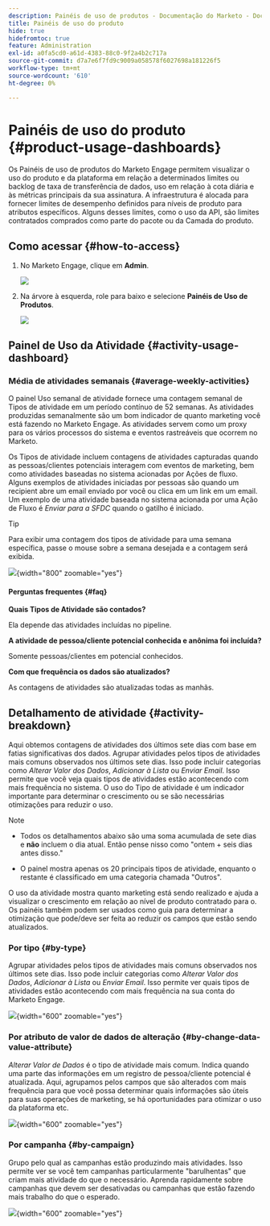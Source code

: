 ```yaml
---
description: Painéis de uso de produtos - Documentação do Marketo - Documentação do produto
title: Painéis de uso do produto
hide: true
hidefromtoc: true
feature: Administration
exl-id: a0fa5cd0-a61d-4383-88c0-9f2a4b2c717a
source-git-commit: d7a7e6f7fd9c9009a058578f6027698a181226f5
workflow-type: tm+mt
source-wordcount: '610'
ht-degree: 0%

---
```


# Painéis de uso do produto {#product-usage-dashboards}

Os Painéis de uso de produtos do Marketo Engage permitem visualizar o uso do produto e da plataforma em relação a determinados limites ou backlog de taxa de transferência de dados, uso em relação à cota diária e às métricas principais da sua assinatura. A infraestrutura é alocada para fornecer limites de desempenho definidos para níveis de produto para atributos específicos. Alguns desses limites, como o uso da API, são limites contratados comprados como parte do pacote ou da Camada do produto.

## Como acessar {#how-to-access}

1. No Marketo Engage, clique em **Admin**.

   ![](assets/product-usage-dashboards-1.png)

1. Na árvore à esquerda, role para baixo e selecione **Painéis de Uso de Produtos**.

   ![](assets/product-usage-dashboards-2.png)

## Painel de Uso da Atividade {#activity-usage-dashboard}

### Média de atividades semanais {#average-weekly-activities}

O painel Uso semanal de atividade fornece uma contagem semanal de Tipos de atividade em um período contínuo de 52 semanas. As atividades produzidas semanalmente são um bom indicador de quanto marketing você está fazendo no Marketo Engage. As atividades servem como um proxy para os vários processos do sistema e eventos rastreáveis que ocorrem no Marketo.

Os Tipos de atividade incluem contagens de atividades capturadas quando as pessoas/clientes potenciais interagem com eventos de marketing, bem como atividades baseadas no sistema acionadas por Ações de fluxo. Alguns exemplos de atividades iniciadas por pessoas são quando um recipient abre um email enviado por você ou clica em um link em um email. Um exemplo de uma atividade baseada no sistema acionada por uma Ação de Fluxo é _Enviar para a SFDC_ quando o gatilho é iniciado.

>[!TIP]
>
>Para exibir uma contagem dos tipos de atividade para uma semana específica, passe o mouse sobre a semana desejada e a contagem será exibida.

![](assets/product-usage-dashboards-3.png){width="800" zoomable="yes"}

#### Perguntas frequentes {#faq}

**Quais Tipos de Atividade são contados?**

Ela depende das atividades incluídas no pipeline.

**A atividade de pessoa/cliente potencial conhecida e anônima foi incluída?**

Somente pessoas/clientes em potencial conhecidos.

**Com que frequência os dados são atualizados?**

As contagens de atividades são atualizadas todas as manhãs.

## Detalhamento de atividade {#activity-breakdown}

Aqui obtemos contagens de atividades dos últimos sete dias com base em fatias significativas dos dados. Agrupar atividades pelos tipos de atividades mais comuns observados nos últimos sete dias. Isso pode incluir categorias como _Alterar Valor dos Dados_, _Adicionar à Lista_ ou _Enviar Email_. Isso permite que você veja quais tipos de atividades estão acontecendo com mais frequência no sistema. O uso do Tipo de atividade é um indicador importante para determinar o crescimento ou se são necessárias otimizações para reduzir o uso.

>[!NOTE]
>
>* Todos os detalhamentos abaixo são uma soma acumulada de sete dias e **não** incluem o dia atual. Então pense nisso como &quot;ontem + seis dias antes disso.&quot;
>
>* O painel mostra apenas os 20 principais tipos de atividade, enquanto o restante é classificado em uma categoria chamada &quot;Outros&quot;.

O uso da atividade mostra quanto marketing está sendo realizado e ajuda a visualizar o crescimento em relação ao nível de produto contratado para o. Os painéis também podem ser usados como guia para determinar a otimização que pode/deve ser feita ao reduzir os campos que estão sendo atualizados.

### Por tipo {#by-type}

Agrupar atividades pelos tipos de atividades mais comuns observados nos últimos sete dias. Isso pode incluir categorias como _Alterar Valor dos Dados_, _Adicionar à Lista_ ou _Enviar Email_. Isso permite ver quais tipos de atividades estão acontecendo com mais frequência na sua conta do Marketo Engage.

![](assets/product-usage-dashboards-4.png){width="600" zoomable="yes"}


### Por atributo de valor de dados de alteração {#by-change-data-value-attribute}

_Alterar Valor de Dados_ é o tipo de atividade mais comum. Indica quando uma parte das informações em um registro de pessoa/cliente potencial é atualizada. Aqui, agrupamos pelos campos que são alterados com mais frequência para que você possa determinar quais informações são úteis para suas operações de marketing, se há oportunidades para otimizar o uso da plataforma etc.

![](assets/product-usage-dashboards-5.png){width="600" zoomable="yes"}

### Por campanha {#by-campaign}

Grupo pelo qual as campanhas estão produzindo mais atividades. Isso permite ver se você tem campanhas particularmente &quot;barulhentas&quot; que criam mais atividade do que o necessário. Aprenda rapidamente sobre campanhas que devem ser desativadas ou campanhas que estão fazendo mais trabalho do que o esperado.

![](assets/product-usage-dashboards-6.png){width="600" zoomable="yes"}
